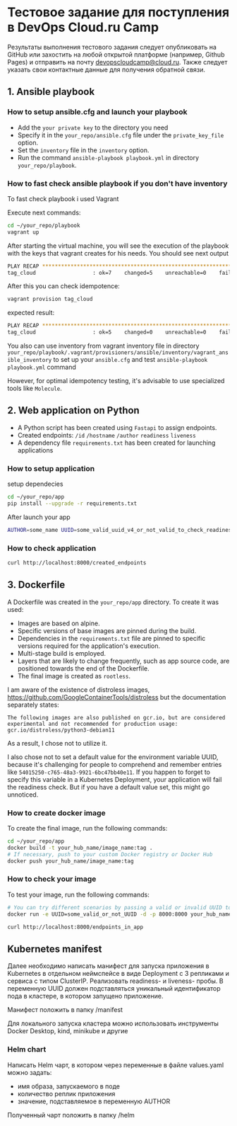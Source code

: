 # Тестовое задание для поступления в DevOps Cloud.ru Camp

Результаты выполнения тестового задания следует опубликовать на GitHub или захостить на любой открытой платформе (например, Github Pages) и отправить на почту <devopscloudcamp@cloud.ru>. Также следует указать свои контактные данные для получения обратной связи.

## 1. Ansible playbook

### How to setup ansible.cfg and launch your playbook

* Add the `your private key` to the directory you need
* Specify it in the `your_repo/ansible.cfg` file under the `private_key_file` option.
* Set the `inventory` file in the `inventory` option.
* Run the command `ansible-playbook playbook.yml` in directory `your_repo/playbook`.

### How to fast check ansible playbook if you don't have inventory

To fast check playbook i used Vagrant

Execute next commands:

```bash
cd ~/your_repo/playbook
vagrant up
```

After starting the virtual machine, you will see the execution of the playbook with the keys that vagrant creates for his needs.
You should see next output

```bash
PLAY RECAP *********************************************************************
tag_cloud                  : ok=7    changed=5    unreachable=0    failed=0    skipped=0    rescued=0    ignored=0
```

After this you can check idempotence:

```bash
vagrant provision tag_cloud
```

expected result:

```bash
PLAY RECAP *********************************************************************
tag_cloud                  : ok=5    changed=0    unreachable=0    failed=0    skipped=1    rescued=0    ignored=0
```

You also can use inventory from vagrant inventory file in directory `your_repo/playbook/.vagrant/provisioners/ansible/inventory/vagrant_ansible_inventory` to set up your `ansible.cfg` and test `ansible-playbook playbook.yml` command

However, for optimal idempotency testing, it's advisable to use specialized tools like `Molecule`.

## 2. Web application on Python

* A Python script has been created using `Fastapi` to assign endpoints.
* Created endpoints:
    `/id`
    `/hostname`
    `/author`
    `readiness`
    `liveness`
* A dependency file `requirements.txt` has been created for launching applications

### How to setup application

setup dependecies

```bash
cd ~/your_repo/app
pip install --upgrade -r requirements.txt
```

After launch your app

```bash
AUTHOR=some_name UUID=some_valid_uuid_v4_or_not_valid_to_check_readiness_probe  uvicorn main:app --host 0.0.0.0 --port 8000 --reload
```

### How to check application

```bash
curl http://localhost:8000/created_endpoints
```

## 3. Dockerfile

A Dockerfile was created in the `your_repo/app` directory. To create it was used:

* Images are based on alpine.
* Specific versions of base images are pinned during the build.
* Dependencies in the `requirements.txt` file are pinned to specific versions required for the application's execution.
* Multi-stage build is employed.
* Layers that are likely to change frequently, such as app source code, are positioned towards the end of the Dockerfile.
* The final image is created as `rootless`.

I am aware of the existence of distroless images, https://github.com/GoogleContainerTools/distroless but the documentation separately states:

```text
The following images are also published on gcr.io, but are considered experimental and not recommended for production usage:
gcr.io/distroless/python3-debian11
```

As a result, I chose not to utilize it.

I also chose not to set a default value for the environment variable UUID, because it's challenging for people to comprehend and remember entries like `54015250-c765-48a3-9921-6bc47bb40e11`. If you happen to forget to specify this variable in a Kubernetes Deployment, your application will fail the readiness check. But if you have a default value set, this might go unnoticed.

### How to create docker image

To create the final image, run the following commands:

```bash
cd ~/your_repo/app
docker build -t your_hub_name/image_name:tag .
# If necessary, push to your custom Docker registry or Docker Hub
docker push your_hub_name/image_name:tag
```

### How to check your image

To test your image, run the following commands:

```bash
# You can try different scenarios by passing a valid or invalid UUID to the variable.
docker run -e UUID=some_valid_or_not_UUID -d -p 8000:8000 your_hub_name/image_name:tag

curl http://localhost:8000/endpoints_in_app
```

## Kubernetes manifest

Далее необходимо написать манифест для запуска приложения в Kubernetes в отдельном неймспейсе в виде Deployment с 3 репликами и сервиса с типом ClusterIP. Реализовать readiness- и liveness- пробы. В переменную UUID должен подставляться уникальный идентификатор пода в кластере, в котором запущено приложение.

Манифест положить в папку /manifest

Для локального запуска кластера можно использовать инструменты Docker Desktop, kind, minikube и другие

### Helm chart

Написать Helm чарт, в котором через переменные в файле values.yaml можно задать:

* имя образа, запускаемого в поде
* количество реплик приложения
* значение, подставляемое в переменную AUTHOR

Полученный чарт положить в папку /helm
